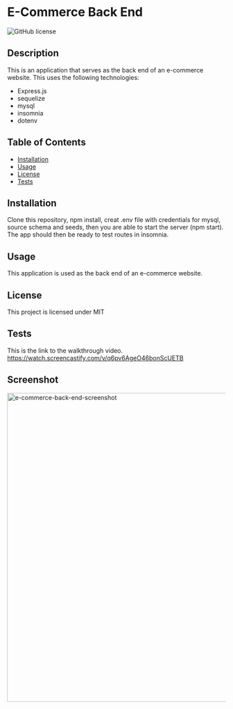 # E-Commerce Back End
  ![GitHub license](http://img.shields.io/badge/license-MIT-blue.svg)
  ## Description 
  This is an application that serves as the back end of an e-commerce website. This uses the following technologies:
  * Express.js
  * sequelize
  * mysql
  * insomnia
  * dotenv
  ## Table of Contents
  * [Installation](#installation)
  * [Usage](#usage)
  * [License](#license)
  * [Tests](#tests)
  
  ## Installation 
  Clone this repository, npm install, creat .env file with credentials for mysql, source schema and seeds, then you are able to start the server (npm start). The app should then be ready to test routes in insomnia.
  ## Usage 
  This application is used as the back end of an e-commerce website.
  ## License 
  This project is licensed under MIT
  ## Tests
  This is the link to the walkthrough video. https://watch.screencastify.com/v/q6pv6AgeO46bonScUETB

  ## Screenshot
  <img width="710" alt="e-commerce-back-end-screenshot" src="https://user-images.githubusercontent.com/91853630/151753122-5724fcf3-bf7f-41d5-ba8c-7d1f9e67a9c2.png">